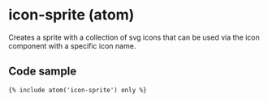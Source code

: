 # icon-sprite (atom)

Creates a sprite with a collection of svg icons that can be used via the icon component with a specific icon name.

## Code sample

```
{% include atom('icon-sprite') only %}
```
